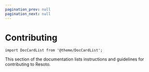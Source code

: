 ```yaml
---
pagination_prev: null
pagination_next: null
---
```


# Contributing

```mdx-code-block
import DocCardList from '@theme/DocCardList';
```

This section of the documentation lists instructions and guidelines for contributing to Resoto.

<DocCardList />
